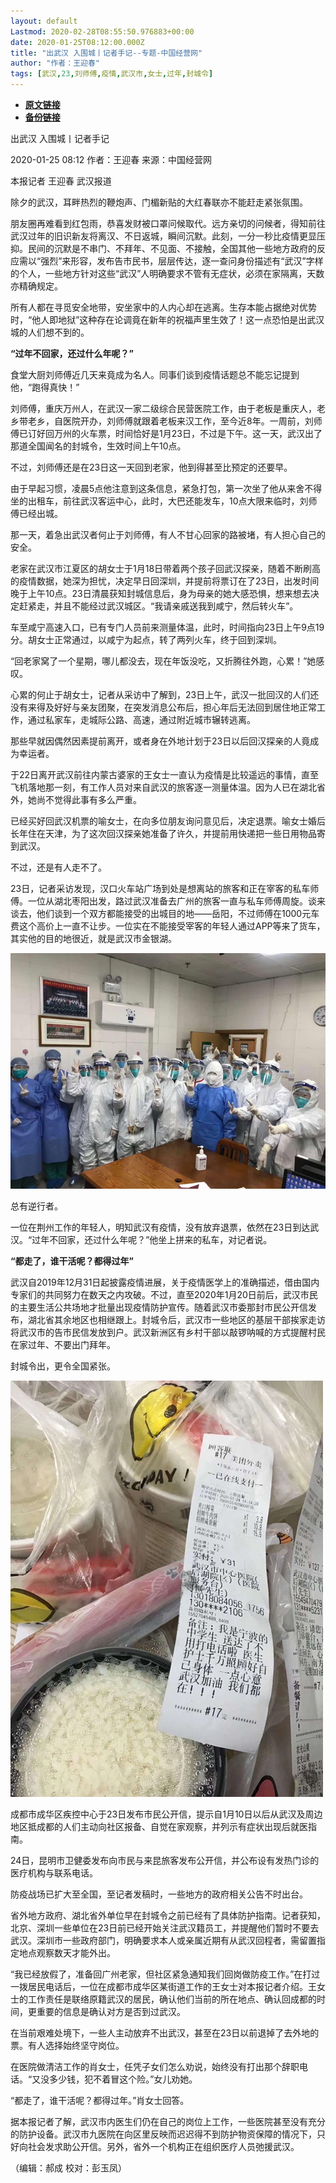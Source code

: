 ```yaml
---
layout: default
Lastmod: 2020-02-28T08:55:50.976883+00:00
date: 2020-01-25T08:12:00.000Z
title: "出武汉 入围城丨记者手记--专题-中国经营网"
author: "作者：王迎春"
tags: [武汉,23,刘师傅,疫情,武汉市,女士,过年,封城令]
---
```


* [**原文链接**](http://www.cb.com.cn/index/show/special/cv/cv13413683128/p/s.html)
* [**备份链接**](https://web.archive.org/web/20200211141850/http://www.cb.com.cn/index/show/special/cv/cv13413683128/p/s.html)


出武汉 入围城丨记者手记

2020-01-25 08:12 作者：王迎春 来源：中国经营网

本报记者 王迎春 武汉报道

除夕的武汉，耳畔热烈的鞭炮声、门楣新贴的大红春联亦不能赶走紧张氛围。

朋友圈再难看到红包雨，恭喜发财被口罩问候取代。远方亲切的问候者，得知前往武汉过年的旧识新友将离汉、不日返城，瞬间沉默。此刻，一分一秒比疫情更显压抑。民间的沉默是不串门、不拜年、不见面、不接触，全国其他一些地方政府的反应需以“强烈”来形容，发布告市民书，层层传达，逐一查问身份描述有“武汉”字样的个人，一些地方针对这些“武汉”人明确要求不管有无症状，必须在家隔离，天数亦精确规定。

所有人都在寻觅安全地带，安坐家中的人内心却在逃离。生存本能占据绝对优势时，“他人即地狱”这种存在论调竟在新年的祝福声里生效了！这一点恐怕是出武汉城的人们想不到的。

**“过年不回家，还过什么年呢？”**

食堂大厨刘师傅近几天来竟成为名人。同事们谈到疫情话题总不能忘记提到他，“跑得真快！”

刘师傅，重庆万州人，在武汉一家二级综合民营医院工作，由于老板是重庆人，老乡带老乡，自医院开办，刘师傅就跟着老板来汉工作，至今近8年。一周前，刘师傅已订好回万州的火车票，时间恰好是1月23日，不过是下午。这一天，武汉出了那道全国闻名的封城令，生效时间上午10点。

不过，刘师傅还是在23日这一天回到老家，他到得甚至比预定的还要早。

由于早起习惯，凌晨5点他注意到这条信息，紧急打包，第一次坐了他从来舍不得坐的出租车，前往武汉客运中心，此时，大巴还能发车，10点大限来临时，刘师傅已经出城。

那一天，着急出武汉者何止于刘师傅，有人不甘心回家的路被堵，有人担心自己的安全。

老家在武汉市江夏区的胡女士于1月18日带着两个孩子回武汉探亲，随着不断刷高的疫情数据，她深为担忧，决定早日回深圳，并提前将票订在了23日，出发时间晚于上午10点。23日清晨获知封城信息后，身为母亲的她大感恐惧，想来想去决定赶紧走，并且不能经过武汉城区。“我请亲戚送我到咸宁，然后转火车”。

车至咸宁高速入口，已有专门人员前来测量体温，此时，时间指向23日上午9点19分。胡女士正常通过，以咸宁为起点，转了两列火车，终于回到深圳。

“回老家窝了一个星期，哪儿都没去，现在年饭没吃，又折腾往外跑，心累！”她感叹。

心累的何止于胡女士，记者从采访中了解到，23日上午，武汉一批回汉的人们还没有来得及好好与亲友团聚，在突发消息公布后，担心年后无法回到居住地正常工作，通过私家车，走城际公路、高速，通过附近城市辗转逃离。

那些早就因偶然因素提前离开，或者身在外地计划于23日以后回汉探亲的人竟成为幸运者。

于22日离开武汉前往内蒙古婆家的王女士一直认为疫情是比较遥远的事情，直至飞机落地那一刻，有工作人员对来自武汉的旅客逐一测量体温。因为人已在湖北省外，她尚不觉得此事有多么严重。

已经买好回武汉机票的喻女士，在向多位朋友询问意见后，决定退票。喻女士婚后长年住在天津，为了这次回汉探亲她准备了许久，并提前用快递把一些日用物品寄到武汉。

不过，还是有人走不了。

23日，记者采访发现，汉口火车站广场到处是想离站的旅客和正在宰客的私车师傅。一位从湖北枣阳出发，路过武汉准备去广州的旅客一直与私车师傅周旋。谈来谈去，他们谈到一个双方都能接受的出城目的地——岳阳，不过师傅在1000元车费这个高价上一直不让步。一位实在不能接受宰客的年轻人通过APP等来了货车，其实他的目的地很近，就是武汉市金银湖。

![出武汉1.png](/images/post/8f5fde383af9fc25d2423541bd82f193.png)

总有逆行者。

一位在荆州工作的年轻人，明知武汉有疫情，没有放弃退票，依然在23日到达武汉。“过年不回家，还过什么年呢？”他坐上拼来的私车，对记者说。

**“都走了，谁干活呢？都得过年”**

武汉自2019年12月31日起披露疫情进展，关于疫情医学上的准确描述，借由国内专家们的共同努力在数天之内攻破。不过，直至2020年1月20日前后，武汉市民的主要生活公共场地才批量出现疫情防护宣传。随着武汉市委那封市民公开信发布，湖北省其余地区也相继跟上。封城令后，武汉市一些地区的基层干部挨家走访将武汉市的告市民信发放到户。武汉新洲区有乡村干部以敲锣呐喊的方式提醒村民在家过年、不要出门拜年。

封城令出，更令全国紧张。

![出武汉2.png](/images/post/2e6c6bdf164b453c04e016d07d6fc6f1.png)

成都市成华区疾控中心于23日发布市民公开信，提示自1月10日以后从武汉及周边地区抵成都的人们主动向社区报备、自觉在家观察，并列示有症状出现后就医指南。

24日，昆明市卫健委发布向市民与来昆旅客发布公开信，并公布设有发热门诊的医疗机构与联系电话。

防疫战场已扩大至全国，至记者发稿时，一些地方的政府相关公告不时出台。

省外地方政府、湖北省外单位早在封城令之前已经有了具体防护指南。记者获知，北京、深圳一些单位在23日前已经开始关注武汉籍员工，并提醒他们暂时不要去武汉。深圳市一些政府部门，明确要求本人或亲属近期有从武汉回程者，需留置指定地点观察数天才能外出。

“我已经放假了，准备回广州老家，但社区紧急通知我们回岗做防疫工作。”在打过一拨居民电话后，一位在成都市成华区某街道工作的王女士对本报记者介绍。王女士的工作责任是联络原籍武汉的居民，确认他们当前的所在地点、确认回成都的时间，更重要的信息是确认对方是否到过武汉。

在当前艰难处境下，一些人主动放弃不出武汉，甚至在23日以前退掉了去外地的票。有人选择始终坚守岗位。

在医院做清洁工作的肖女士，任凭子女们怎么劝说，始终没有打出那个辞职电话。“又没多少钱，犯不着冒这个险。”女儿劝她。

“都走了，谁干活呢？都得过年。”肖女士回答。

据本报记者了解，武汉市内医生们仍在自己的岗位上工作，一些医院甚至没有充分的防护设备。武汉市九医院在向区里反映而迟迟得不到防护物资保障的情况下，只好向社会发求助公开信。另外，省外一个机构正在组织医疗人员弛援武汉。

（编辑：郝成 校对：彭玉凤）

